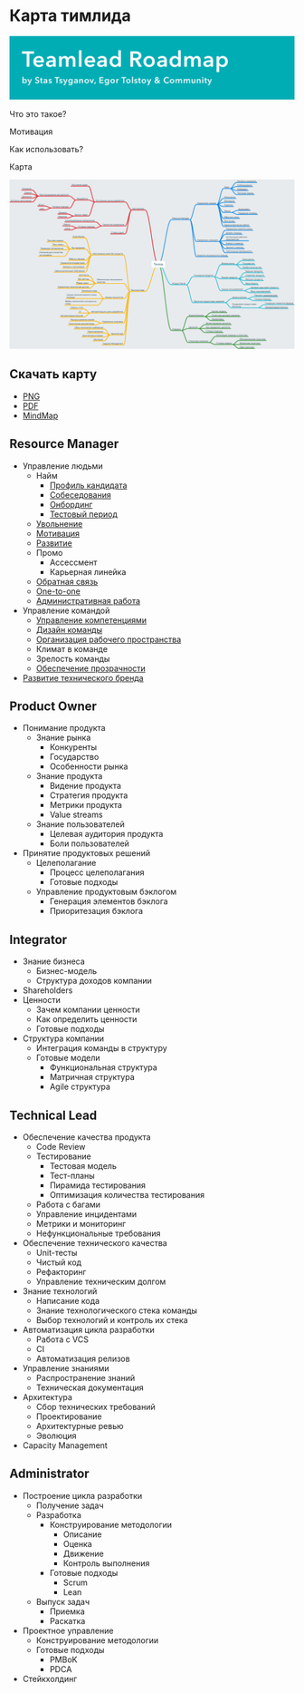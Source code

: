 # Карта тимлида

![Logotype](logo.png)

Что это такое?

Мотивация

Как использовать?


Карта

![Карта Тимлида](roadmap.png)

## Скачать карту
- [PNG](roadmap.png)
- [PDF](roadmap.pdf)
- [MindMap](roadmap.mm)

## Resource Manager

- Управление людьми
    - Найм
        - [Профиль кандидата](profile.md)
        - [Собеседования](interview.md)
        - [Онбординг](onboarding.md)
        - [Тестовый период](test-period.md)
    - [Увольнение](firing.md)
    - [Мотивация](motivation.md)
    - [Развитие](development.md)
    - Промо
        - Ассессмент
        - Карьерная линейка
    - [Обратная связь](feedback.md)
    - [One-to-one](one-to-one.md)
    - [Административная работа](admin.md)
- Управление командой
    - [Управление компетенциями](competency-management.md)
    - [Дизайн команды](team-design.md)
    - [Организация рабочего пространства](workspace.md)
    - Климат в команде
    - Зрелость команды
    - [Обеспечение прозрачности](transparency.md)
- [Развитие технического бренда](techpr.md)

## Product Owner

- Понимание продукта
    - Знание рынка
        - Конкуренты
        - Государство
        - Особенности рынка
    - Знание продукта
        - Видение продукта
        - Стратегия продукта
        - Метрики продукта
        - Value streams
    - Знание пользователей
        - Целевая аудитория продукта
        - Боли пользователей
- Принятие продуктовых решений
    - Целеполагание
        - Процесс целеполагания
        - Готовые подходы
    - Управление продуктовым бэклогом
        - Генерация элементов бэклога
        - Приоритезация бэклога

## Integrator

- Знание бизнеса
    - Бизнес-модель
    - Структура доходов компании
- Shareholders
- Ценности
    - Зачем компании ценности
    - Как определить ценности
    - Готовые подходы
- Структура компании
    - Интеграция команды в структуру
    - Готовые модели
        - Функциональная структура
        - Матричная структура
        - Agile структура

## Technical Lead
- Обеспечение качества продукта
    - Code Review
    - Тестирование
        - Тестовая модель
        - Тест-планы
        - Пирамида тестирования
        - Оптимизация количества тестирования
    - Работа с багами
    - Управление инцидентами
    - Метрики и мониторинг
    - Нефункциональные требования
- Обеспечение технического качества
    - Unit-тесты
    - Чистый код
    - Рефакторинг
    - Управление техническим долгом
- Знание технологий
    - Написание кода
    - Знание технологического стека команды
    - Выбор технологий и контроль их стека
- Автоматизация цикла разработки
    - Работа с VCS
    - CI
    - Автоматизация релизов
- Управление знаниями
    - Распространение знаний
    - Техническая документация
- Архитектура
    - Сбор технических требований
    - Проектирование
    - Архитектурные ревью
    - Эволюция
- Capacity Management

## Administrator

- Построение цикла разработки
    - Получение задач
    - Разработка
        - Конструирование методологии
            - Описание
            - Оценка
            - Движение
            - Контроль выполнения
        - Готовые подходы
            - Scrum
            - Lean
    - Выпуск задач
        - Приемка
        - Раскатка
- Проектное управление
    - Конструирование методологии
    - Готовые подходы
        - PMBoK
        - PDCA
- Стейкхолдинг